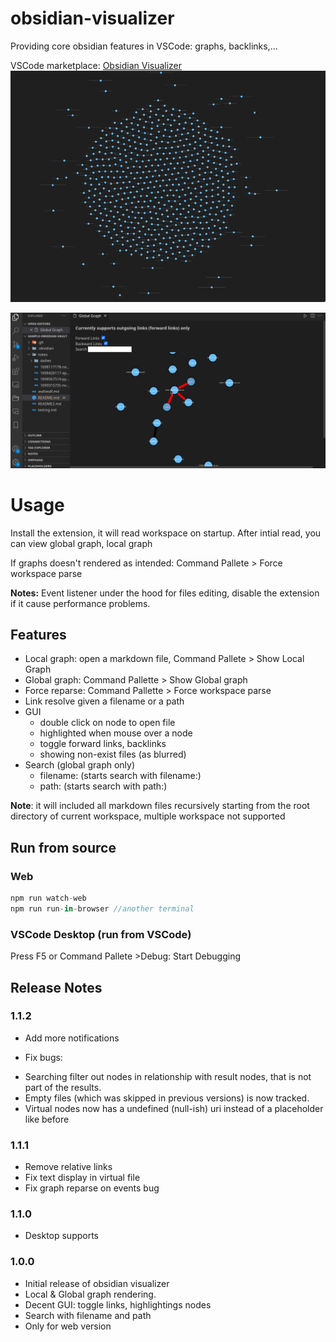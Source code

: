 # obsidian-visualizer  
 
Providing core obsidian features in VSCode: graphs, backlinks,...

VSCode marketplace: [Obsidian Visualizer](https://marketplace.visualstudio.com/items?itemName=khuongduy354.obsidian-visualizer)
![global graph demo](images/demo_dark.png)

![1.1.2.png](images/1.1.2.png)

# Usage  
Install the extension, it will read workspace on startup. After intial read, you can view global graph, local graph  

If graphs doesn't rendered as intended: Command Pallete > Force workspace parse 

**Notes:** Event listener under the hood for files editing, disable the extension if it cause performance problems.


## Features 

- Local graph: open a markdown file, Command Pallete > Show Local Graph 
- Global graph: Command Pallette > Show Global graph 
- Force reparse: Command Pallette > Force workspace parse
- Link resolve given a filename or a path
- GUI
    - double click on node to open file
    - highlighted when mouse over a node 
    - toggle forward links, backlinks
    - showing non-exist files (as blurred)    
- Search (global graph only) 
    - filename: <keyword>          (starts search with filename:)
    - path: <keyword>              (starts search with path:)

**Note**: it will included all markdown files recursively starting from the root directory of current workspace, multiple workspace not supported




## Run from source 
### Web 
```js 
npm run watch-web  
npm run run-in-browser //another terminal 
``` 

### VSCode Desktop (run from VSCode)
Press F5 or  Command Pallete >Debug: Start Debugging 


## Release Notes 

### 1.1.2    

- Add more notifications 

* Fix bugs: 
- Searching filter out nodes in relationship with result nodes, that is not part of the results. 
- Empty files (which was skipped in previous versions) is now tracked.
- Virtual nodes now has a undefined (null-ish) uri instead of a placeholder like before 




### 1.1.1 
 
- Remove relative links 
- Fix text display in virtual file 
- Fix graph reparse on events bug 

### 1.1.0 

- Desktop supports 

### 1.0.0

- Initial release of obsidian visualizer
- Local & Global graph rendering.
- Decent GUI: toggle links, highlightings nodes
- Search with filename and path
- Only for web version
